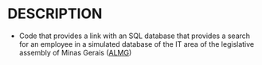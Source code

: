 # DESCRIPTION
- Code that provides a link with an SQL database that provides a search for an employee in a simulated database of the IT area of ​​the legislative assembly of Minas Gerais (<a href= "https://www.almg.gov.br/" target="_blank">ALMG</a>)
